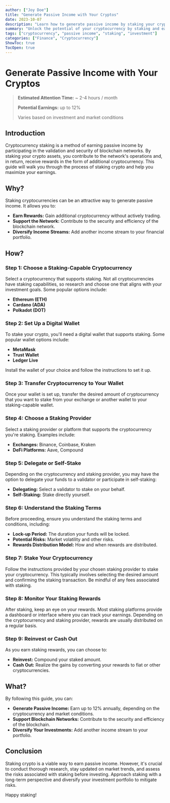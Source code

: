 ```yaml
---
author: ["Joy Doe"]
title: "Generate Passive Income with Your Cryptos"
date: 2023-10-07
description: "Learn how to generate passive income by staking your cryptocurrency. This guide covers the essentials from choosing the right crypto to monitoring your staking rewards."
summary: "Unlock the potential of your cryptocurrency by staking and earning passive income. This guide provides a step-by-step approach to get you started."
tags: ["cryptocurrency", "passive income", "staking", "investment"]
categories: ["Finance", "Cryptocurrency"]
ShowToc: true
TocOpen: true
---
```


# Generate Passive Income with Your Cryptos

> **Estimated Attention Time:** ~ 2-4 hours / month
>
> **Potential Earnings:** up to 12%
> 
> Varies based on investment and market conditions

## Introduction

Cryptocurrency staking is a method of earning passive income by participating in the validation and security of blockchain networks. By staking your crypto assets, you contribute to the network's operations and, in return, receive rewards in the form of additional cryptocurrency. This guide will walk you through the process of staking crypto and help you maximize your earnings.

## Why?

Staking cryptocurrencies can be an attractive way to generate passive income. It allows you to:
- **Earn Rewards:** Gain additional cryptocurrency without actively trading.
- **Support the Network:** Contribute to the security and efficiency of the blockchain network.
- **Diversify Income Streams:** Add another income stream to your financial portfolio.

## How?

### Step 1: Choose a Staking-Capable Cryptocurrency

Select a cryptocurrency that supports staking. Not all cryptocurrencies have staking capabilities, so research and choose one that aligns with your investment goals. Some popular options include:
- **Ethereum (ETH)**
- **Cardano (ADA)**
- **Polkadot (DOT)**

### Step 2: Set Up a Digital Wallet

To stake your crypto, you'll need a digital wallet that supports staking. Some popular wallet options include:
- **MetaMask**
- **Trust Wallet**
- **Ledger Live**

Install the wallet of your choice and follow the instructions to set it up.

### Step 3: Transfer Cryptocurrency to Your Wallet

Once your wallet is set up, transfer the desired amount of cryptocurrency that you want to stake from your exchange or another wallet to your staking-capable wallet.

### Step 4: Choose a Staking Provider

Select a staking provider or platform that supports the cryptocurrency you're staking. Examples include:
- **Exchanges:** Binance, Coinbase, Kraken
- **DeFi Platforms:** Aave, Compound

### Step 5: Delegate or Self-Stake

Depending on the cryptocurrency and staking provider, you may have the option to delegate your funds to a validator or participate in self-staking:
- **Delegating:** Select a validator to stake on your behalf.
- **Self-Staking:** Stake directly yourself.

### Step 6: Understand the Staking Terms

Before proceeding, ensure you understand the staking terms and conditions, including:
- **Lock-up Period:** The duration your funds will be locked.
- **Potential Risks:** Market volatility and other risks.
- **Rewards Distribution Model:** How and when rewards are distributed.

### Step 7: Stake Your Cryptocurrency

Follow the instructions provided by your chosen staking provider to stake your cryptocurrency. This typically involves selecting the desired amount and confirming the staking transaction. Be mindful of any fees associated with staking.

### Step 8: Monitor Your Staking Rewards

After staking, keep an eye on your rewards. Most staking platforms provide a dashboard or interface where you can track your earnings. Depending on the cryptocurrency and staking provider, rewards are usually distributed on a regular basis.

### Step 9: Reinvest or Cash Out

As you earn staking rewards, you can choose to:
- **Reinvest:** Compound your staked amount.
- **Cash Out:** Realize the gains by converting your rewards to fiat or other cryptocurrencies.

## What?

By following this guide, you can:
- **Generate Passive Income:** Earn up to 12% annually, depending on the cryptocurrency and market conditions.
- **Support Blockchain Networks:** Contribute to the security and efficiency of the blockchain.
- **Diversify Your Investments:** Add another income stream to your portfolio.

## Conclusion

Staking crypto is a viable way to earn passive income. However, it's crucial to conduct thorough research, stay updated on market trends, and assess the risks associated with staking before investing. Approach staking with a long-term perspective and diversify your investment portfolio to mitigate risks.

Happy staking!